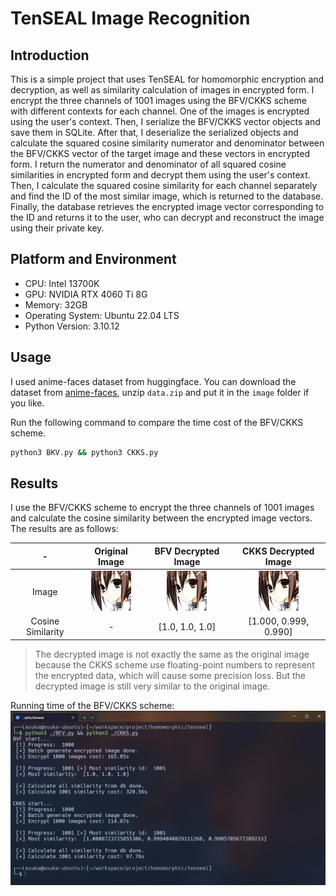 # TenSEAL Image Recognition

## Introduction

This is a simple project that uses TenSEAL for homomorphic encryption and decryption, as well as similarity calculation of images in encrypted form. I encrypt the three channels of 1001 images using the BFV/CKKS scheme with different contexts for each channel. One of the images is encrypted using the user's context. Then, I serialize the BFV/CKKS vector objects and save them in SQLite. After that, I deserialize the serialized objects and calculate the squared cosine similarity numerator and denominator between the BFV/CKKS vector of the target image and these vectors in encrypted form. I return the numerator and denominator of all squared cosine similarities in encrypted form and decrypt them using the user's context. Then, I calculate the squared cosine similarity for each channel separately and find the ID of the most similar image, which is returned to the database. Finally, the database retrieves the encrypted image vector corresponding to the ID and returns it to the user, who can decrypt and reconstruct the image using their private key.

## Platform and Environment

- CPU: Intel 13700K
- GPU: NVIDIA RTX 4060 Ti 8G
- Memory: 32GB
- Operating System: Ubuntu 22.04 LTS
- Python Version: 3.10.12

## Usage

I used anime-faces dataset from huggingface. You can download the dataset from [anime-faces](https://huggingface.co/datasets/huggan/anime-faces/tree/main), unzip `data.zip` and put it in the `image` folder if you like.

Run the following command to compare the time cost of the BFV/CKKS scheme.
```bash
python3 BKV.py && python3 CKKS.py
```

## Results

I use the BFV/CKKS scheme to encrypt the three channels of 1001 images and calculate the cosine similarity between the encrypted image vectors. The results are as follows:

|-|Original Image|BFV Decrypted Image|CKKS Decrypted Image|
|:---:|:---:|:---:|:---:|
|Image|![](./asset/20769.png)|![](./asset/BFV_decrypted.png)|![](./asset/CKKS_decrypted.png)|
|Cosine Similarity|-|[1.0, 1.0, 1.0]|[1.000, 0.999, 0.990]|

> The decrypted image is not exactly the same as the original image because the CKKS scheme use floating-point numbers to represent the encrypted data, which will cause some precision loss. But the decrypted image is still very similar to the original image.

Running time of the BFV/CKKS scheme:
![](./asset/result.png)